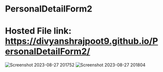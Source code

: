 # PersonalDetailForm2

# Hosted File link:  https://divyanshrajpoot9.github.io/PersonalDetailForm2/

![Screenshot 2023-08-27 201752](https://github.com/divyanshrajpoot9/PersonalDetailForm2/assets/114856467/3b6d71cf-033f-44c5-b8f5-ee043c82a913)
![Screenshot 2023-08-27 201804](https://github.com/divyanshrajpoot9/PersonalDetailForm2/assets/114856467/8542d5f6-ef20-439f-addf-f12fd2c6a51c)
